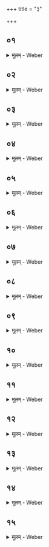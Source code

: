 +++
title = "३"

+++


##  ०१
<details><summary>मूलम् - Weber</summary>

पश᳘वो वै᳘ देवा᳘नां छ᳘न्दांसि॥  
तद्य᳘थेद᳘म् पश᳘वो युक्ता᳘ मनुॗष्येभ्यो व᳘हन्त्येवं छ᳘न्दांसि युक्ता᳘नि देवे᳘भ्यो यज्ञं᳘ वहन्ति तद्य᳘त्र छ᳘न्दांसि देवा᳘न्त्सम᳘तर्पयन्न᳘थ छ᳘न्दांसि देवाः स᳘मतर्पयंस्तद᳘तस्तत्प्रा᳘गभूद्यच्छ᳘न्दांसि युक्ता᳘नि देवे᳘भ्यो यज्ञम᳘वाक्षुर्य᳘देनान्त्सम᳘तीतृपन्॥
</details>

##  ०२
<details><summary>मूलम् - Weber</summary>

अ᳘थ हारियोजनं᳘ गृह्णाति॥  
छ᳘न्दांसि वै᳘ हारियोजनश्छ᳘न्दांस्येॗवैतत्सं᳘तर्पयति त᳘स्माद्धारियोजन᳘म् गृह्णाति॥
</details>

##  ०३
<details><summary>मूलम् - Weber</summary>

तं वा अ᳘तिरिक्तं गृह्णाति॥  
यदा हि᳘ शम्योराहा᳘थैनं गृह्णा᳘तीदं वै᳘ देवा अ᳘थ छ᳘न्दांस्य᳘तिरिक्तान्य᳘थ मनुॗष्या अ᳘थ पशवो᳘ ऽतिरिक्तास्त᳘स्माद᳘तिरिक्तं गृह्णाति॥
</details>

##  ०४
<details><summary>मूलम् - Weber</summary>

द्रोणकलशे᳘ गृह्णाति॥  
वृत्रो वै सो᳘म आसीत्तं य᳘त्र देवा अ᳘घ्नंस्त᳘स्य मूर्धो᳘द्ववर्त स᳘ द्रोणकलॗशो ऽभवत्त᳘स्मिन्या᳘वान्वा यावान्वा र᳘सः स᳘मस्रवद᳘तिरिक्तो वै स᳘ आसीद᳘तिरिक्त एष ग्र᳘हस्तद᳘तिरिक्त एॗवैतद᳘तिरिक्तं दधाति त᳘स्माद्द्रोणकलशे᳘ गृह्णाति॥
</details>

##  ०५
<details><summary>मूलम् - Weber</summary>

तं वा᳘ अपुरोरु᳘क्कं गृह्णाति॥  
छ᳘न्दोभ्योॗ ह्येनं गृह्णा᳘ति स य᳘देॗवैनं छ᳘न्दोभ्यो गृह्णा᳘ति ते᳘नो हास्यैष᳘ पुरोरु᳘ङ्नान्भवति त᳘स्मादपुरोरु᳘क्कं गृह्णाति॥
</details>

##  ०६
<details><summary>मूलम् - Weber</summary>

अथा᳘तो गृह्णा᳘त्येव᳟॥  
उपयाम᳘गृहीतो ऽसि ह᳘रिरसि हारियोजनो ह᳘रिभ्यां त्वे᳘त्यृक्सामे वै ह᳘री ऋकसामा᳘भ्याॗᳫंॗ ह्येनं गृह्णा᳘ति॥
</details>

##  ०७
<details><summary>मूलम् - Weber</summary>

अ᳘थ धाना आ᳘वपति॥  
ह᳘र्योर्धाना᳘ स्थ सह᳘सोमा इ᳘न्द्राये᳘ति तद्य᳘देवा᳘त्र मितं᳘ च छन्दो᳘ ऽमितं च त᳘देॗवैतत्स᳘र्वम् भक्षयति॥
</details>

##  ०८
<details><summary>मूलम् - Weber</summary>

त᳘स्योन्नेता᳘श्रावयति॥  
अ᳘तिरिक्तो वा᳘ उन्नेता नॗ ह्येॗषी ऽन्य᳘स्याश्राव᳘यत्य᳘तिरिक्त एष ग्र᳘हस्तद᳘तिरिक्त एॗवैतद᳘तिरिक्तं दधाति त᳘स्मादुन्नेता᳘श्रावयति॥
</details>

##  ०९
<details><summary>मूलम् - Weber</summary>

मूर्ध᳘न्नभिनिधाया᳘श्रावयति॥  
मूॗर्धा ह्यस्यैषो᳘ ऽथाह धानासोमेभ्यो᳘ ऽनुब्रूह्:!त्याश्रा᳘व्याह धानासोमान्प्र᳘स्थितान्प्रेष्ये᳘ति व᳘षट्कृते जुहोत्यनुव᳘षट्कृते᳘ ऽथ धाना वि᳘लिप्सन्ते भक्षा᳘य॥
</details>

##  १०
<details><summary>मूलम् - Weber</summary>

तद्धै᳘के॥  
हो᳘त्रे द्रोणकलश᳘म् प्रतिप᳘राहरन्ति वषट्कर्तु᳘र्भक्ष इ᳘ति व᳘दन्तस्त᳘दु त᳘था न᳘ कुर्याद्य᳘थाचमस वा᳘ अन्ये᳘ भक्षा अ᳘थैषो᳘ ऽतिरिक्तस्त᳘स्मादेत᳘स्मिन्त्स᳘र्वेषामेव᳘ भक्षस्त᳘स्माद्धाना वि᳘लिप्सन्ते भक्षा᳘य॥
</details>

##  ११
<details><summary>मूलम् - Weber</summary>

ता न᳘ दद्भिः᳘ खादेयुः॥  
पश᳘वो वा᳘ एते ने᳘त्पशू᳘न्प्रम्रदे᳘ कर᳘वामहा इ᳘ति प्राणै᳘रेव᳘ भक्षयन्ति य᳘स्ते अश्वस᳘निर्भक्षो यो᳘ गोस᳘निरि᳘त पश᳘वोॗ ह्येते त᳘स्मादाह य᳘स्ते अश्वस᳘निर्भक्षो यो᳘ गोस᳘निरि᳘ति त᳘स्य त इष्ट᳘यजुष स्तुत᳘स्तोमस्ये᳘तीष्टा᳘नि हि य᳘जूंषि भ᳘वन्ति स्तुता स्तो᳘माः शस्तो᳘क्थस्ये᳘ति शस्ता᳘निॗ ह्युक्था᳘नि भ᳘वन्त्यु᳘पहूतस्यो᳘पहूतो भक्षयामीत्यु᳘पहूतस्यॗ ह्येतदु᳘पहूतो भक्ष᳘यति॥
</details>

##  १२
<details><summary>मूलम् - Weber</summary>

ताॗ नाग्नौ प्र᳘किरेयुः॥  
नेदु᳘छिष्टमग्नौ᳘ जुह᳘वामे᳘त्युत्तरवेदा᳘वेव नि᳘वपन्ति त᳘था न᳘ बहिर्धा᳘ यज्ञा᳘द्भवन्ति॥
</details>

##  १३
<details><summary>मूलम् - Weber</summary>

अ᳘थ पूर्णपात्रा᳘न्त्सम᳘वमृशन्ति॥  
याने᳘के ऽप्सुषोमा इ᳘त्या च᳘क्षते य᳘था वै᳘ युक्तो व᳘हेदेव᳘मेते य आ᳘र्त्विज्यं कुर्व᳘न्त्युत वै᳘ युक्तः᳘ क्षणुते᳘ वा वि᳘ वा लिशते शा᳘न्तिरा᳘पो भेषजं तद्य᳘देवा᳘त्र क्षण्व᳘ते वा वि᳘ वा लिश᳘न्ते शा᳘न्तिरा᳘पस्त᳘दद्भिः शा᳘न्त्या शमयन्ते त᳘दद्भिः सं᳘दधते त᳘स्मात्पूर्णपात्रा᳘न्त्सम᳘वमृशन्ति॥
</details>

##  १४
<details><summary>मूलम् - Weber</summary>

ते᳘ सम᳘वमृशन्ति॥  
सं व᳘र्चसा प᳘यसा स᳘ तनू᳘भिर᳘गन्महि म᳘नसा सं᳘ शिवे᳘न त्व᳘ष्टा सुद᳘त्रो वि᳘दधातु रायो᳘ ऽनुमार्ष्टु तॗन्वो यद्वि᳘लिष्टमि᳘ति यद्वि᳘वृढं तत्सं᳘दधते॥
</details>

##  १५
<details><summary>मूलम् - Weber</summary>

अ᳘थ मु᳘खान्यु᳘पस्पृशन्ते॥  
द्वयं तद्य᳘स्मान्मु᳘खान्युपस्पृश᳘न्ते ऽमृ᳘तं वा आ᳘पो ऽमृ᳘तेनैॗवैतत्स᳘ᳫं᳘स्पृशन्त एत᳘दु चैॗवैतत्क᳘र्मात्मन्कुर्वते त᳘स्मान्मु᳘खान्यु᳘पस्पृशन्ते॥
</details>